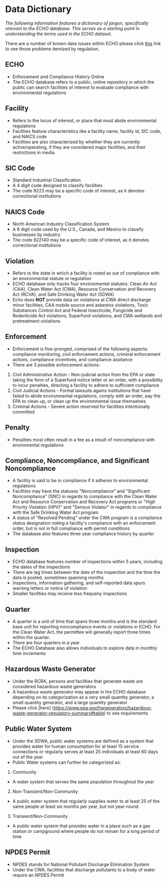 # Data Dictionary
*The following information features a dictionary of jargon, specifically relevant to the ECHO database. This serves as a starting point in understanding the terms used in the ECHO dataset.*

There are a number of known data issues within ECHO please click [this](https://echo.epa.gov/resources/echo-data/known-data-problems) link to see those problems itemized by regulation.

## ECHO
* Enforcement and Compliance History Online
* The ECHO database refers to a public, online repository in which the public can search facilities of interest to evaluate compliance with environmental regulations

## Facility
* Refers to the locus of interest, or place that must abide environmental regulations
* Facilities feature characteristics like a facility name, facility id, SIC code, and NAICS code
* Facilities are also characterized by whether they are currently active/operating, if they are considered major facilities, and their restrictions in media

## SIC Code
* Standard Industrial Classification
* A 4 digit code designed to classify facilities 
* The code 9223 may be a specific code of interest, as it denotes correctional institutions

## NAICS Code
* North American Industry Classification System
* A 6 digit code used by the U.S., Canada, and Mexico to classify businesses by industry
* The code 922140 may be a specific code of interest, as it denotes correctional institutions

## Violation
* Refers to the state in which a facility is noted as out of compliance with an environmental statute or regulation
* ECHO database only tracks four environmental statutes: Clean Air Act (CAA), Clean Water Act (CWA), Resource Conservation and Recovery Act (RCVA), and Safe Drinking Water Act (SDWA)
* Echo does **NOT** provide data on violations at CWA direct discharge minor facilities, CAA mobile source and asbestos violations, Toxic Substances Control Act and Federal Insecticide, Fungicide and Rodenticide Act violations, Superfund violations, and CWA wetlands and pretreatment violations

## Enforcement
* Enforcement is five-pronged, comprised of the following aspects: compliance monitoring, civil enforcement actions, criminal enforcement actions, compliance incentives, and compliance assitance
* There are 3 possible enforcement actions:
1. Civil Administrative Action - Non-judicial action from the EPA or state taking the form of a Superfund notice letter or an order, with a possibility to incur penalties, directing a facility to adhere to sufficient compliance
2. Civil Judicial Actions - Formal lawsuits agains institutions that have failed to abide environmental regulations, comply with an order, pay the EPA to clean up, or clean up the environmental issue themselves
3. Criminal Actions - Severe action reserved for facilities intentionally committed

## Penalty
* Penalties most often result in a fee as a result of noncompliance with enviromental regulations

## Compliance, Noncompliance, and Significant Noncompliance
* A facility is said to be in compliance if it adheres to environmental regulations
* Facilities may have the statuses "Noncompliance" and "Significant Noncompliance" (SNC) in regards to compliance with the Clean Water Act and Resource Conservation and Recovery Act programs or "High Priority Violation (HPV)" and "Serious Violator" in regards to compliance with the Safe Drinking Water Act program 
* A status of "Resolved Pending" under the CWA program is a compliance status designation noting a facility's compliance with an enforcement order, but is not in full compliance with permit conditions
* The database also features three year compliance history by quarter

## Inspection
* ECHO database features number of inspections within 5 years, including the dates of the inspections
* There are lag times between the date of the inspection and the time the data is posted, sometimes spanning months
* Inspections, information gathering, and self-reported data spurs warning letters or notice of violation
* Smaller facilities may receive less frequeny inspections

## Quarter
* A quarter is a unit of time that spans three months and is the standard base unit for reporting noncompliance events or violations in ECHO. For the Clean Water Act, the permittee will generally report three times within the quarter.
* There are four quarters in a year
* The ECHO Database also allows individuals to explore data in monthly time increments

## Hazardous Waste Generator
* Under the RCRA, persons and facilities that generate waste are considered hazardous waste generators
* A hazardous waste generator may appear in the ECHO database depending on its categorization as a very small quantity generator, a small quantity generator, and a large quantity generator
* Please click [here] (https://www.epa.gov/hwgenerators/hazardous-waste-generator-regulatory-summary#table) to see requirements

## Public Water System
* Under the SDWA, public water systems are defined as a system that provides water for human consumption for at least 15 service connections or regularly serves at least 25 individuals at least 60 days out of the year
* Public Water systems can further be categorized as:
1. Community
- A water system that serves the same population throughout the year
2. Non-Transient/Non-Community
-  A public water system that regularly supplies water to at least 25 of the same people at least six months per year, but not year-round
3. Transient/Non-Community
- A public water system that provides water in a place such as a gas station or campground where people do not remain for a long period of time

## NPDES Permit
* NPDES stands for National Pollutant Discharge Elimination System
* Under the CWA, facilities that discharge pollutants to a body of water require an NPDES Permit


